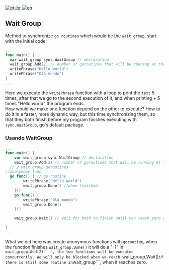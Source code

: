 [![pt-br](https://img.shields.io/badge/language-pt--br-green.svg)](https://github.com/kauemurakami/go-wait-group/blob/main/README.pt-br.md)
[![en](https://img.shields.io/badge/language-en-orange.svg)](https://github.com/kauemurakami/go-wait-group/blob/main/README.md)

## Wait Group
Method to synchronize ```go routines``` which would be the ```wait group```, start with the initial code:  
```go
...
func main() {
  var wait_group sync.WaitGroup // declaration
  wait_group.Add(2) // number of goroutines that will be running at the same time
  writePhrase("Hello world")
  writePhrase("Olá mundo")
}
...
```

Here we execute the ```writePhrase``` function with a loop to print the ```text``` 5 times, after that we go to the second execution of it, and when printing + 5 times "Hello world" the program ends.  
How would we make one function depend on the other to execute? How to do it in a faster, more dynamic way, but this time synchronizing them, so that they both finish before my program finishes executing with ```sync.WaitGroup```, go's default package.  
### Usando WaitGroup
```go
...
func main() {
	var wait_group sync.WaitGroup // declaration
	wait_group.Add(2) // number of goroutines that will be running at the same time
  // 2 wait group goroutines
//anonymous func
  go func() { // go routine
		writePhrase("Hello world")
		wait_group.Done() //when finished
	}()
	go func() {
		writePhrase("Olá mundo")
		wait_group.Done()
	}()

	wait_group.Wait() // wait for both to finish until you reach zero routines running

}
...
```
What we did here was create anonymous functions with ```goroutine```, when the function finishes ```wait_group.Done()``` it will do a "-1" in ```wait_group.Add(2)`` `, the two functions will be executed concurrently.
We will only be blocked when we reach ```wait_group.Wait()``` if there is still some routine in ```wait_group```, when it reaches zero.
